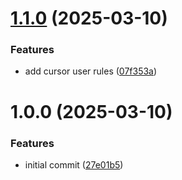 # [1.1.0](https://github.com/HoshimuraYuto/ai-prompt-forge/compare/v1.0.0...v1.1.0) (2025-03-10)


### Features

* add cursor user rules ([07f353a](https://github.com/HoshimuraYuto/ai-prompt-forge/commit/07f353a0dcc7ceb5e3f07279170a685424aa65e3))

# 1.0.0 (2025-03-10)


### Features

* initial commit ([27e01b5](https://github.com/HoshimuraYuto/ai-prompt-forge/commit/27e01b5c26dae3b6480e7e9994b66519f908b9fb))
